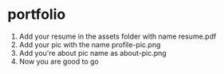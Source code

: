 # portfolio

 1. Add your resume in the assets folder with name resume.pdf<br />
 2. Add your pic with the name profile-pic.png<br />
 3. Add you're about pic name as about-pic.png<br />
 4. Now you are good to go <br />
